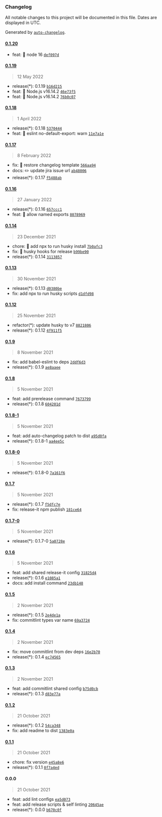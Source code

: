 ### Changelog

All notable changes to this project will be documented in this file. Dates are displayed in UTC.

Generated by [`auto-changelog`](https://github.com/CookPete/auto-changelog).

#### [0.1.20](https://github.com/realtby/codestyle/compare/0.1.19...0.1.20)

- feat: 🎸 node 16 [`def097d`](https://github.com/realtby/codestyle/commit/def097d0ac6914bb4d3b31ad49376f5e146dc997)

#### [0.1.19](https://github.com/realtby/codestyle/compare/0.1.18...0.1.19)

> 12 May 2022

- release(*): 0.1.19 [`b16d215`](https://github.com/realtby/codestyle/commit/b16d215b8d4914b939e01dd163e738ca216b5b62)
- feat: 🎸 Node.js v16.14.2 [`46e73f5`](https://github.com/realtby/codestyle/commit/46e73f5bb79d3962e8a272335b1fa0bdeab8c99c)
- feat: 🎸 Node.js v16.14.2 [`76b0c07`](https://github.com/realtby/codestyle/commit/76b0c0750518120041ac2837654bd24615f732f2)

#### [0.1.18](https://github.com/realtby/codestyle/compare/0.1.17...0.1.18)

> 1 April 2022

- release(*): 0.1.18 [`5370444`](https://github.com/realtby/codestyle/commit/537044430ecb7cbe4361c6d340683e4d0ffb356b)
- feat: 🎸 eslint no-default-export: warn [`11e7a1e`](https://github.com/realtby/codestyle/commit/11e7a1ebba59f2198acd24afaa5b349670c4f455)

#### [0.1.17](https://github.com/realtby/codestyle/compare/0.1.16...0.1.17)

> 8 February 2022

- fix: 🐛 restore changelog template [`566aa94`](https://github.com/realtby/codestyle/commit/566aa945b40ff38fdd95dcb86f9bd35d760e367f)
- docs: ✏️ update jira issue url [`ab48006`](https://github.com/realtby/codestyle/commit/ab48006431dd809a30169f338fb5a918a8ca9909)
- release(*): 0.1.17 [`f5488ab`](https://github.com/realtby/codestyle/commit/f5488abb29d9b4a8aee2f67936843181fcbc1b3c)

#### [0.1.16](https://github.com/realtby/codestyle/compare/0.1.14...0.1.16)

> 27 January 2022

- release(*): 0.1.16 [`657ccc1`](https://github.com/realtby/codestyle/commit/657ccc1cb68e67a6cbbbb258f0deb18d0cf1d305)
- feat: 🎸 allow named exports [`8078969`](https://github.com/realtby/codestyle/commit/80789695efd50ac4614a7db2b9629465e3c543e3)

#### [0.1.14](https://github.com/realtby/codestyle/compare/0.1.13...0.1.14)

> 23 December 2021

- chore: 🤖 add npx to run husky install [`7b0afc3`](https://github.com/realtby/codestyle/commit/7b0afc333a73fe942685c6e0c7de8d3da46e1cf1)
- fix: 🐛 husky hooks for release [`b99be90`](https://github.com/realtby/codestyle/commit/b99be904c50dfa3f937950ca7536b587999eb244)
- release(*): 0.1.14 [`3113857`](https://github.com/realtby/codestyle/commit/311385708ac2d130e10666ef09bc99993929a6ae)

#### [0.1.13](https://github.com/realtby/codestyle/compare/0.1.12...0.1.13)

> 30 November 2021

- release(*): 0.1.13 [`d0380be`](https://github.com/realtby/codestyle/commit/d0380be0f1aa33278fb9f427ff3df6d6758e55a2)
- fix: add npx to run husky scripts [`d1dfd98`](https://github.com/realtby/codestyle/commit/d1dfd98bfb9eb05b239dbcb09a3d9b879f637f24)

#### [0.1.12](https://github.com/realtby/codestyle/compare/0.1.9...0.1.12)

> 25 November 2021

- refactor(*): update husky to v7 [`8821806`](https://github.com/realtby/codestyle/commit/8821806ba1af58aaee3377791ef5a47e19372866)
- release(*): 0.1.12 [`4f911f5`](https://github.com/realtby/codestyle/commit/4f911f5c81e20ed4062cfb645ca838798d6b17f2)

#### [0.1.9](https://github.com/realtby/codestyle/compare/0.1.8...0.1.9)

> 8 November 2021

- fix: add babel-eslint to deps [`2ddf6d3`](https://github.com/realtby/codestyle/commit/2ddf6d35291bce1a09a5d35923a3ec9ef0c2fd3f)
- release(*): 0.1.9 [`ae8aaee`](https://github.com/realtby/codestyle/commit/ae8aaee241c1a977c669e50ce91e22eab9d61f62)

#### [0.1.8](https://github.com/realtby/codestyle/compare/0.1.8-1...0.1.8)

> 5 November 2021

- feat: add prerelease command [`7673799`](https://github.com/realtby/codestyle/commit/76737999711c8dd35dea2cf636cd2f99ae97d395)
- release(*): 0.1.8 [`604201d`](https://github.com/realtby/codestyle/commit/604201da23a5815416939f9633dfbd06cb09ab27)

#### [0.1.8-1](https://github.com/realtby/codestyle/compare/0.1.8-0...0.1.8-1)

> 5 November 2021

- feat: add auto-changelog patch to dist [`a95d0fa`](https://github.com/realtby/codestyle/commit/a95d0fa76d0ff7874fe956eeaae2cb2cfb264995)
- release(*): 0.1.8-1 [`aa4ee5c`](https://github.com/realtby/codestyle/commit/aa4ee5c434d78239e58a246adfb044bb9c918b7f)

#### [0.1.8-0](https://github.com/realtby/codestyle/compare/0.1.7...0.1.8-0)

> 5 November 2021

- release(*): 0.1.8-0 [`7a161f6`](https://github.com/realtby/codestyle/commit/7a161f61a849d69e39a4fbd5d076275c550e5900)

#### [0.1.7](https://github.com/realtby/codestyle/compare/0.1.7-0...0.1.7)

> 5 November 2021

- release(*): 0.1.7 [`f5dfc7e`](https://github.com/realtby/codestyle/commit/f5dfc7e683b6fc1f53e364b6e2465370fdeb331f)
- fix: release-it npm publish [`181ce64`](https://github.com/realtby/codestyle/commit/181ce64a3f04c155a453d5c32519bba895260a53)

#### [0.1.7-0](https://github.com/realtby/codestyle/compare/0.1.6...0.1.7-0)

> 5 November 2021

- release(*): 0.1.7-0 [`5a0728e`](https://github.com/realtby/codestyle/commit/5a0728e7ae55629e66e47051bf78c9487997f978)

#### [0.1.6](https://github.com/realtby/codestyle/compare/0.1.5...0.1.6)

> 5 November 2021

- feat: add shared release-it config [`31825d4`](https://github.com/realtby/codestyle/commit/31825d4a836c8722ef612f6035dad08d2a7c68cd)
- release(*): 0.1.6 [`e1085a1`](https://github.com/realtby/codestyle/commit/e1085a1720a8c48c47fb93dddb00553bb16cd147)
- docs: add install command [`23db148`](https://github.com/realtby/codestyle/commit/23db148bff04bd2c02f87104a63fa237f4f4c295)

#### [0.1.5](https://github.com/realtby/codestyle/compare/0.1.4...0.1.5)

> 2 November 2021

- release(*): 0.1.5 [`2e4de1a`](https://github.com/realtby/codestyle/commit/2e4de1a80c8d02fd6ba40522bdeb0c1fc505e137)
- fix: commitlint types var name [`69a3724`](https://github.com/realtby/codestyle/commit/69a37240afd4dc6e8c396fb8e2741832e47c5b65)

#### [0.1.4](https://github.com/realtby/codestyle/compare/0.1.3...0.1.4)

> 2 November 2021

- fix: move commitlint from dev deps [`16e2b70`](https://github.com/realtby/codestyle/commit/16e2b7091e2f8d4b934bcbd9c0ca7c98b699f819)
- release(*): 0.1.4 [`ec74565`](https://github.com/realtby/codestyle/commit/ec74565838f0643e2e1774bf16d0e338a8fd7958)

#### [0.1.3](https://github.com/realtby/codestyle/compare/0.1.2...0.1.3)

> 2 November 2021

- feat: add commitlint shared config [`b75d0cb`](https://github.com/realtby/codestyle/commit/b75d0cb04f281761ced29dfb7c3dab3a02610bdb)
- release(*): 0.1.3 [`d83e77a`](https://github.com/realtby/codestyle/commit/d83e77ab203ab72a63a1afe204b88be1242b07f4)

#### [0.1.2](https://github.com/realtby/codestyle/compare/0.1.1...0.1.2)

> 21 October 2021

- release(*): 0.1.2 [`54ca348`](https://github.com/realtby/codestyle/commit/54ca34819afe82d2f8b1296f7685ff913f543d14)
- fix: add readme to dist [`1383e0a`](https://github.com/realtby/codestyle/commit/1383e0a886ce74dba816a62dce3a73304ca2c452)

#### [0.1.1](https://github.com/realtby/codestyle/compare/0.0.0...0.1.1)

> 21 October 2021

- chore: fix version [`e45a8e6`](https://github.com/realtby/codestyle/commit/e45a8e67c64da59f5fb5b74215282000f11da9b4)
- release(*): 0.1.1 [`0f7a4ed`](https://github.com/realtby/codestyle/commit/0f7a4edaa2b27a1d4a09d17c7f38144f09d39763)

#### 0.0.0

> 21 October 2021

- feat: add lint configs [`ea5d073`](https://github.com/realtby/codestyle/commit/ea5d0736c24225eab774744c135a637eeb774cac)
- feat: add release scripts & self linting [`20645ae`](https://github.com/realtby/codestyle/commit/20645ae21e520061f5852726cea42410c75f7ef8)
- release(*): 0.0.0 [`b670c0f`](https://github.com/realtby/codestyle/commit/b670c0f33cd436a002d84b9fb44dbcd13f5966d6)
